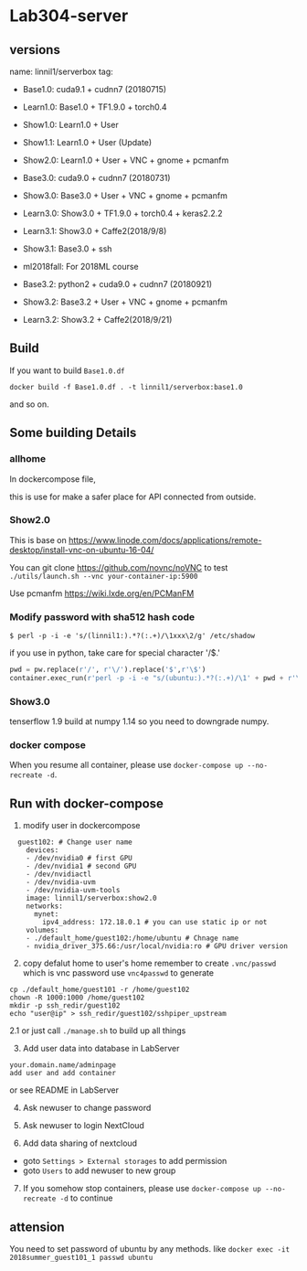 # Lab304-server

## versions
name: linnil1/serverbox
tag:
* Base1.0: cuda9.1 + cudnn7 (20180715)
* Learn1.0: Base1.0 + TF1.9.0 + torch0.4
* Show1.0: Learn1.0 + User
* Show1.1: Learn1.0 + User (Update)
* Show2.0: Learn1.0 + User + VNC + gnome + pcmanfm

* Base3.0: cuda9.0  + cudnn7 (20180731)
* Show3.0: Base3.0 + User + VNC + gnome + pcmanfm
* Learn3.0: Show3.0 + TF1.9.0 + torch0.4 + keras2.2.2
* Learn3.1: Show3.0 + Caffe2(2018/9/8) 
* Show3.1: Base3.0 + ssh
* ml2018fall: For 2018ML course
* Base3.2: python2 + cuda9.0  + cudnn7 (20180921)
* Show3.2: Base3.2 + User + VNC + gnome + pcmanfm
* Learn3.2: Show3.2 + Caffe2(2018/9/21)

## Build

If you want to build `Base1.0.df`

`docker build -f Base1.0.df . -t linnil1/serverbox:base1.0`

and so on.

## Some building Details

### allhome
In dockercompose file,

this is use for make a safer place for API connected from outside.

### Show2.0
This is base on https://www.linode.com/docs/applications/remote-desktop/install-vnc-on-ubuntu-16-04/

You can git clone https://github.com/novnc/noVNC to test
`./utils/launch.sh --vnc your-container-ip:5900`

Use pcmanfm
https://wiki.lxde.org/en/PCManFM

### Modify password with sha512 hash code
`$ perl -p -i -e 's/(linnil1:).*?(:.+)/\1xxx\2/g' /etc/shadow`

if you use in python, take care for special character '/$.'

``` python
pwd = pw.replace(r'/', r'\/').replace('$',r'\$')                                                                                                                   
container.exec_run(r'perl -p -i -e "s/(ubuntu:).*?(:.+)/\1' + pwd + r'\2/g" /etc/shadow')
````

### Show3.0
tenserflow 1.9 build at numpy 1.14
so you need to downgrade numpy.

### docker compose
When you resume all container, please use `docker-compose up --no-recreate -d`.

## Run with docker-compose

1. modify user in dockercompose
```
  guest102: # Change user name
    devices:
    - /dev/nvidia0 # first GPU
    - /dev/nvidia1 # second GPU
    - /dev/nvidiactl
    - /dev/nvidia-uvm
    - /dev/nvidia-uvm-tools
    image: linnil1/serverbox:show2.0
    networks:
      mynet:
        ipv4_address: 172.18.0.1 # you can use static ip or not
    volumes:
    - ./default_home/guest102:/home/ubuntu # Chnage name
    - nvidia_driver_375.66:/usr/local/nvidia:ro # GPU driver version
```

2. copy defalut home to user's home
remember to create `.vnc/passwd` which is vnc password
use `vnc4passwd` to generate
```
cp ./default_home/guest101 -r /home/guest102
chown -R 1000:1000 /home/guest102
mkdir -p ssh_redir/guest102
echo "user@ip" > ssh_redir/guest102/sshpiper_upstream
```

2.1 
or just call `./manage.sh` to build up all things

3. Add user data into database in LabServer
```
your.domain.name/adminpage
add user and add container
```
or see README in LabServer

4. Ask newuser to change password

5. Ask newuser to login NextCloud

6. Add data sharing of nextcloud
* goto `Settings > External storages` to add permission
* goto `Users` to add newuser to new group

7. If you somehow stop containers, 
please use `docker-compose up --no-recreate -d` to continue

## attension
You need to set password of ubuntu by any methods.
like `docker exec -it 2018summer_guest101_1 passwd ubuntu`

